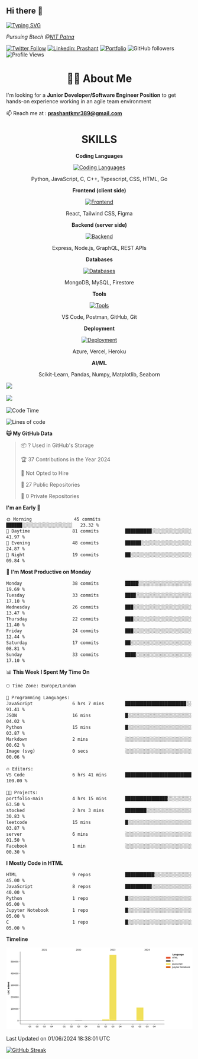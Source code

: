 ## Hi there 👋

<!--
**Prashantkmr389/prashantkmr389** is a ✨ _special_ ✨ repository because its `README.md` (this file) appears on your GitHub profile.

Here are some ideas to get you started:

- 🔭 I’m currently working on ...
- 🌱 I’m currently learning ...
- 👯 I’m looking to collaborate on ...
- 🤔 I’m looking for help with ...
- 💬 Ask me about ...
- 📫 How to reach me: ...
- 😄 Pronouns: ...
- ⚡ Fun fact: ...
-->

[![Typing SVG](https://readme-typing-svg.herokuapp.com/?font=Ubuntu&color=%2336BCF7&vCenter=true&height=35&lines=:~$%20Junior%20Developer;%20Finance%20Geek;%20Building%20Vestipy;%20Engineer%20by%20Heart;%20Full-Stack%20Web%20Developer;%20Competetive%20Coder)](https://git.io/typing-svg)

<p><em>Pursuing Btech @<a href="https://nitp.ac.in/">NIT Patna
</em></p>


[![Twitter Follow](https://img.shields.io/twitter/follow/desikiteretsu_?label=prashantkmr389)](https://x.com/prashantkmr389)
[![Linkedin: Prashant](https://img.shields.io/badge/-prashantkmr389-blue?style=flat-square&logo=Linkedin&logoColor=white&link=https://www.linkedin.com/in/prashantkmr389/)](https://www.linkedin.com/in/prashantkmr389/)
[![Portfolio](https://img.shields.io/badge/-Prashant-red/?label=Portfolio)](https://prashantkmr389-portfolio.vercel.app/)
![GitHub followers](https://img.shields.io/github/followers/prashantkmr389?label=Follow&style=social)
![Profile Views](https://komarev.com/ghpvc/?username=prashantkmr389&color=brightgreen&base=1600)

<h1 align="center"> 🧑‍💻 About Me</h1>
 
 I'm looking for a **Junior Developer/Software Engineer Position** to get hands-on experience working in an agile team environment

📫 Reach me at : **prashantkmr389@gmail.com**

<h1 align="center">SKILLS</h1>

<p align="center"><strong>Coding Languages</strong></p>
<p align="center">
  <a href="https://skillicons.dev/icons?i=python,javascript,c,cpp,typescript,css,html,gol&theme=dark">
    <img src="https://skillicons.dev/icons?i=python,javascript,c,cpp,typescript,css,html,go&theme=dark" alt="Coding Languages">
  </a>
</p>
<p align="center">Python, JavaScript, C, C++, Typescript, CSS, HTML, Go</p>

<p align="center"><strong>Frontend (client side)</strong></p>
<p align="center">
  <a href="https://skillicons.dev/icons?i=react,tailwind,figma&theme=dark">
    <img src="https://skillicons.dev/icons?i=react,tailwind,figma&theme=dark" alt="Frontend">
  </a>
</p>
<p align="center">React, Tailwind CSS, Figma</p>

<p align="center"><strong>Backend (server side)</strong></p>
<p align="center">
  <a href="https://skillicons.dev/icons?i=express,nodejs&theme=dark">
    <img src="https://skillicons.dev/icons?i=express,nodejs&theme=dark" alt="Backend">
  </a>
</p>
<p align="center">Express, Node.js, GraphQL, REST APIs</p>

<p align="center"><strong>Databases</strong></p>
<p align="center">
  <a href="https://skillicons.dev/icons?i=mongodb,mysql,firebase&theme=dark">
    <img src="https://skillicons.dev/icons?i=mongodb,mysql,firebase&theme=dark" alt="Databases">
  </a>
</p>
<p align="center">MongoDB, MySQL, Firestore</p>

<p align="center"><strong>Tools</strong></p>
<p align="center">
  <a href="https://skillicons.dev/icons?i=vscode,postman,github,git&theme=dark">
    <img src="https://skillicons.dev/icons?i=vscode,postman,github,git&theme=dark" alt="Tools">
  </a>
</p>
<p align="center">VS Code, Postman, GitHub, Git</p>

<p align="center"><strong>Deployment</strong></p>
<p align="center">
  <a href="https://skillicons.dev/icons?i=azure,vercel,heroku&theme=dark">
    <img src="https://skillicons.dev/icons?i=azure,vercel,heroku&theme=dark" alt="Deployment">
  </a>
</p>
<p align="center">Azure, Vercel, Heroku</p>

<p align="center"><strong>AI/ML</strong></p>
<p align="center">Scikit-Learn, Pandas, Numpy, Matplotlib, Seaborn</p>



![](http://github-profile-summary-cards.vercel.app/api/cards/profile-details?username=prashantkmr389&theme=aura_dark)

<div display="flex">

![](http://github-profile-summary-cards.vercel.app/api/cards/stats?username=prashantkmr389&theme=aura_dark)


<div>


<!--START_SECTION:waka-->
![Code Time](http://img.shields.io/badge/Code%20Time-8%20hrs%205%20mins-blue)

![Lines of code](https://img.shields.io/badge/From%20Hello%20World%20I%27ve%20Written-675.3%20thousand%20lines%20of%20code-blue)

**🐱 My GitHub Data** 

> 📦 ? Used in GitHub's Storage 
 > 
> 🏆 37 Contributions in the Year 2024
 > 
> 🚫 Not Opted to Hire
 > 
> 📜 27 Public Repositories 
 > 
> 🔑 0 Private Repositories 
 > 
**I'm an Early 🐤** 

```text
🌞 Morning                45 commits          ██████░░░░░░░░░░░░░░░░░░░   23.32 % 
🌆 Daytime                81 commits          ██████████░░░░░░░░░░░░░░░   41.97 % 
🌃 Evening                48 commits          ██████░░░░░░░░░░░░░░░░░░░   24.87 % 
🌙 Night                  19 commits          ██░░░░░░░░░░░░░░░░░░░░░░░   09.84 % 
```
📅 **I'm Most Productive on Monday** 

```text
Monday                   38 commits          █████░░░░░░░░░░░░░░░░░░░░   19.69 % 
Tuesday                  33 commits          ████░░░░░░░░░░░░░░░░░░░░░   17.10 % 
Wednesday                26 commits          ███░░░░░░░░░░░░░░░░░░░░░░   13.47 % 
Thursday                 22 commits          ███░░░░░░░░░░░░░░░░░░░░░░   11.40 % 
Friday                   24 commits          ███░░░░░░░░░░░░░░░░░░░░░░   12.44 % 
Saturday                 17 commits          ██░░░░░░░░░░░░░░░░░░░░░░░   08.81 % 
Sunday                   33 commits          ████░░░░░░░░░░░░░░░░░░░░░   17.10 % 
```


📊 **This Week I Spent My Time On** 

```text
🕑︎ Time Zone: Europe/London

💬 Programming Languages: 
JavaScript               6 hrs 7 mins        ███████████████████████░░   91.41 % 
JSON                     16 mins             █░░░░░░░░░░░░░░░░░░░░░░░░   04.02 % 
Python                   15 mins             █░░░░░░░░░░░░░░░░░░░░░░░░   03.87 % 
Markdown                 2 mins              ░░░░░░░░░░░░░░░░░░░░░░░░░   00.62 % 
Image (svg)              0 secs              ░░░░░░░░░░░░░░░░░░░░░░░░░   00.06 % 

🔥 Editors: 
VS Code                  6 hrs 41 mins       █████████████████████████   100.00 % 

🐱‍💻 Projects: 
portfolio-main           4 hrs 15 mins       ████████████████░░░░░░░░░   63.50 % 
stocked                  2 hrs 3 mins        ████████░░░░░░░░░░░░░░░░░   30.83 % 
leetcode                 15 mins             █░░░░░░░░░░░░░░░░░░░░░░░░   03.87 % 
server                   6 mins              ░░░░░░░░░░░░░░░░░░░░░░░░░   01.50 % 
Facebook                 1 min               ░░░░░░░░░░░░░░░░░░░░░░░░░   00.30 % 
```

**I Mostly Code in HTML** 

```text
HTML                     9 repos             ███████████░░░░░░░░░░░░░░   45.00 % 
JavaScript               8 repos             ██████████░░░░░░░░░░░░░░░   40.00 % 
Python                   1 repo              █░░░░░░░░░░░░░░░░░░░░░░░░   05.00 % 
Jupyter Notebook         1 repo              █░░░░░░░░░░░░░░░░░░░░░░░░   05.00 % 
C                        1 repo              █░░░░░░░░░░░░░░░░░░░░░░░░   05.00 % 
```



**Timeline**

![Lines of Code chart](https://raw.githubusercontent.com/Prashantkmr389/Prashantkmr389/main/assets/bar_graph.png)


 Last Updated on 01/06/2024 18:38:01 UTC
<!--END_SECTION:waka-->

[![GitHub Streak](https://streak-stats.demolab.com?user=prashantkmr389&theme=dark)](https://git.io/streak-stats)

